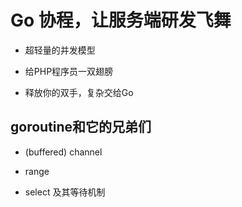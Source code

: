 # Go 协程，让服务端研发飞舞

+ 超轻量的并发模型

+ 给PHP程序员一双翅膀

+ 释放你的双手，复杂交给Go

## goroutine和它的兄弟们

+ (buffered) channel

+ range

+ select 及其等待机制
